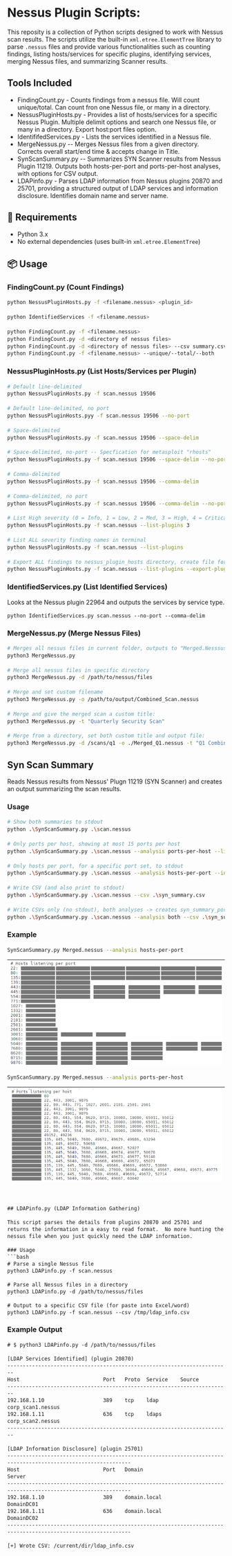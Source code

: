 # Nessus Plugin Scripts:

This reposity is a collection of Python scripts designed to work with Nessus scan results. The scripts utilize the built-in `xml.etree.ElementTree` library to parse `.nessus` files and provide various functionalities such as counting findings, listing hosts/services for specific plugins, identifying services, merging Nessus files, and summarizing Scanner results.

## Tools Included
- FindingCount.py - Counts findings from a nessus file.  Will count unique/total.  Can count fron one Nessus file, or many in a directory.
- NessusPluginHosts.py - Provides a list of hosts/services for a specific Nessus Plugin.  Multiple delimit options and search one Nessus file, or many in a directory. Export host:port files option.
- IdentififedServices.py - Lists the services identified in a Nessus file.
- MergeNessus.py -- Merges Nessus files from a given directory. Corrects overall start/end time & accepts change in Title.
- SynScanSummary.py -- Summarizes SYN Scanner results from Nessus Plugin 11219. Outputs both hosts-per-port and ports-per-host analyses, with options for CSV output.
- LDAPinfo.py - Parses LDAP information from Nessus plugins 20870 and 25701, providing a structured output of LDAP services and information disclosure. Identifies domain name and server name.

## 🧰 Requirements

- Python 3.x
- No external dependencies (uses built-in `xml.etree.ElementTree`)

## 📦 Usage

### FindingCount.py (Count Findings)

```bash
python NessusPluginHosts.py -f <filename.nessus> <plugin_id>

python IdentifiedServices -f <filename.nessus>

python FindingCount.py -f <filename.nessus>
python FindingCount.py -d <directory of nessus files>
python FindingCount.py -d <directory of nessus files> --csv summary.csv
python FindingCount.py -f <filename.nessus> --unique/--total/--both

```


### NessusPluginHosts.py (List Hosts/Services per Plugin)

 
```bash
# Default line-delimited
python NessusPluginHosts.py -f scan.nessus 19506

# Default line-delimited, no port
python NessusPluginHosts.pyy -f scan.nessus 19506 --no-port

# Space-delimited
python NessusPluginHosts.py -f scan.nessus 19506 --space-delim

# Space-delimited, no-port -- Specfication for metasploit "rhosts"
python NessusPluginHosts.py -f scan.nessus 19506 --space-delim --no-port

# Comma-delimited
python NessusPluginHosts.py -f scan.nessus 19506 --comma-delim

# Comma-delimited, no port
python NessusPluginHosts.py -f scan.nessus 19506 --comma-delim --no-port

# List High severity (0 = Info, 1 = Low, 2 = Med, 3 = High, 4 = Critical) finding names in terminal
python NessusPluginHosts.py -f scan.nessus --list-plugins 3

# List ALL severity finding names in terminal
python NessusPluginHosts.py -f scan.nessus --list-plugins

# Export ALL findings to nessus_plugin_hosts directory, create file for each finding with an ordered host:port list
python NessusPluginHosts.py -f scan.nessus --list-plugins --export-plugin-hosts ./nessus_plugin_hosts
```

### IdentifiedServices.py (List Identified Services)
Looks at the Nessus plugin 22964 and outputs the services by service type.

```
python IdentifiedServices.py scan.nessus --no-port --comma-delim
```

### MergeNessus.py (Merge Nessus Files)

```bash
# Merges all nessus files in current folder, outputs to "Merged.Nesssus"
python3 MergeNessus.py

# Merge all nessus files in specific directory
python3 MergeNessus.py -d /path/to/nessus/files

# Merge and set custom filename
python3 MergeNessus.py -o /path/to/output/Combined_Scan.nessus

# Merge and give the merged scan a custom title:
python3 MergeNessus.py -t "Quarterly Security Scan"

# Merge from a directory, set both custom title and output file:
python3 MergeNessus.py -d /scans/q1 -o ./Merged_Q1.nessus -t "Q1 Combined Scan"
```

## Syn Scan Summary

Reads Nessus results from Nessus' Plugn 11219 (SYN Scanner) and creates an output summarizing the scan results. 

### Usage 

```bash
# Show both summaries to stdout
python .\SynScanSummary.py .\scan.nessus

# Only ports per host, showing at most 15 ports per host
python .\SynScanSummary.py .\scan.nessus --analysis ports-per-host --limit 15

# Only hosts per port, for a specific port set, to stdout
python .\SynScanSummary.py .\scan.nessus --analysis hosts-per-port --include-ports 22,80,443,8000-8100

# Write CSV (and also print to stdout)
python .\SynScanSummary.py .\scan.nessus --csv .\syn_summary.csv

# Write CSVs only (no stdout), both analyses -> creates syn_summary_ports_per_host.csv and syn_summary_hosts_per_port.csv
python .\SynScanSummary.py .\scan.nessus --analysis both --csv .\syn_summary.csv --no-stdout
```
### Example

```bash
SynScanSummary.py Merged.nessus --analysis hosts-per-port
```

| ![Syn Scan1](images/synScan1.png) |
|------------------------------------|

```bash
SynScanSummary.py Merged.nessus --analysis ports-per-host
```

| ![Syn Scan2](images/synScan2.png) |
|------------------------------------|
```


## LDAPinfo.py (LDAP Information Gathering)

This script parses the details from plugins 20870 and 25701 and returns the information in a easy to read format.  No more hunting the nessus file when you just quickly need the LDAP information.

### Usage
```bash
# Parse a single Nessus file 
python3 LDAPinfo.py -f scan.nessus

# Parse all Nessus files in a directory
python3 LDAPinfo.py -d /path/to/nessus/files

# Output to a specific CSV file (for paste into Excel/word)
python3 LDAPinfo.py -f scan.nessus --csv /tmp/ldap_info.csv
```

### Example Output
```
# $ python3 LDAPinfo.py -d /path/to/nessus/files

[LDAP Services Identified] (plugin 20870)
------------------------------------------------------------------------
Host                           Port   Proto  Service    Source
------------------------------------------------------------------------
192.168.1.10                   389    tcp    ldap       corp_scan1.nessus
192.168.1.11                   636    tcp    ldaps      corp_scan2.nessus
------------------------------------------------------------------------

[LDAP Information Disclosure] (plugin 25701)
--------------------------------------------------------------------------------------------------------------
Host                           Port   Domain                        Server
--------------------------------------------------------------------------------------------------------------
192.168.1.10                   389    domain.local                  DomainDC01
192.168.1.11                   636    domain.local                  DomainDC02
--------------------------------------------------------------------------------------------------------------

[+] Wrote CSV: /current/dir/ldap_info.csv
```
